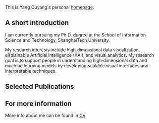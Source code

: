 This is Yang Ouyang's personal [homepage](https://ouyang007.github.io/).

## A short introduction
I am currently pursuing my Ph.D. degree at the School of Information Science and Technology, ShanghaiTech University. 

My research interests include high‑dimensional data visualization, eXplainable Artificial Intelligence (XAI), and visual analytics. My research goal is to support people in understanding high‑dimensional data and
machine learning models by developing scalable visual interfaces and interpretable techniques.

## Selected Publications

## For more information
More info about me can be found in [CV]().

